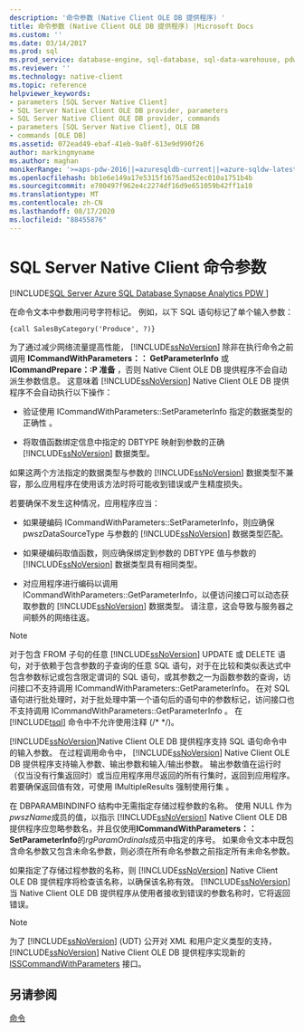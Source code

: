```yaml
---
description: '命令参数 (Native Client OLE DB 提供程序) '
title: 命令参数 (Native Client OLE DB 提供程序) |Microsoft Docs
ms.custom: ''
ms.date: 03/14/2017
ms.prod: sql
ms.prod_service: database-engine, sql-database, sql-data-warehouse, pdw
ms.reviewer: ''
ms.technology: native-client
ms.topic: reference
helpviewer_keywords:
- parameters [SQL Server Native Client]
- SQL Server Native Client OLE DB provider, parameters
- SQL Server Native Client OLE DB provider, commands
- parameters [SQL Server Native Client], OLE DB
- commands [OLE DB]
ms.assetid: 072ead49-ebaf-41eb-9a0f-613e9d990f26
author: markingmyname
ms.author: maghan
monikerRange: '>=aps-pdw-2016||=azuresqldb-current||=azure-sqldw-latest||>=sql-server-2016||=sqlallproducts-allversions||>=sql-server-linux-2017||=azuresqldb-mi-current'
ms.openlocfilehash: bb1e6e149a17e5315f1675aed52ec010a1751b4b
ms.sourcegitcommit: e700497f962e4c2274df16d9e651059b42ff1a10
ms.translationtype: MT
ms.contentlocale: zh-CN
ms.lasthandoff: 08/17/2020
ms.locfileid: "88455876"
---
```

# <a name="sql-server-native-client-command-parameters"></a>SQL Server Native Client 命令参数
[!INCLUDE[SQL Server Azure SQL Database Synapse Analytics PDW ](../../includes/applies-to-version/sql-asdb-asdbmi-asa-pdw.md)]

  在命令文本中参数用问号字符标记。 例如，以下 SQL 语句标记了单个输入参数：  
  
```  
{call SalesByCategory('Produce', ?)}  
```  
  
 为了通过减少网络流量提高性能， [!INCLUDE[ssNoVersion](../../includes/ssnoversion-md.md)] 除非在执行命令之前调用 **ICommandWithParameters：： GetParameterInfo** 或 **ICommandPrepare：:P 准备** ，否则 Native Client OLE DB 提供程序不会自动派生参数信息。 这意味着 [!INCLUDE[ssNoVersion](../../includes/ssnoversion-md.md)] Native Client OLE DB 提供程序不会自动执行以下操作：  
  
-   验证使用 ICommandWithParameters::SetParameterInfo 指定的数据类型的正确性  。  
  
-   将取值函数绑定信息中指定的 DBTYPE 映射到参数的正确 [!INCLUDE[ssNoVersion](../../includes/ssnoversion-md.md)] 数据类型。  
  
 如果这两个方法指定的数据类型与参数的 [!INCLUDE[ssNoVersion](../../includes/ssnoversion-md.md)] 数据类型不兼容，那么应用程序在使用该方法时将可能收到错误或产生精度损失。  
  
 若要确保不发生这种情况，应用程序应当：  
  
-   如果硬编码 ICommandWithParameters::SetParameterInfo，则应确保 pwszDataSourceType 与参数的 [!INCLUDE[ssNoVersion](../../includes/ssnoversion-md.md)] 数据类型匹配。  
  
-   如果硬编码取值函数，则应确保绑定到参数的 DBTYPE 值与参数的 [!INCLUDE[ssNoVersion](../../includes/ssnoversion-md.md)] 数据类型具有相同类型。  
  
-   对应用程序进行编码以调用 ICommandWithParameters::GetParameterInfo，以便访问接口可以动态获取参数的 [!INCLUDE[ssNoVersion](../../includes/ssnoversion-md.md)] 数据类型。 请注意，这会导致与服务器之间额外的网络往返。  
  
> [!NOTE]  
>  对于包含 FROM 子句的任意 [!INCLUDE[ssNoVersion](../../includes/ssnoversion-md.md)] UPDATE 或 DELETE 语句，对于依赖于包含参数的子查询的任意 SQL 语句，对于在比较和类似表达式中包含参数标记或包含限定谓词的 SQL 语句，或其参数之一为函数参数的查询，访问接口不支持调用 ICommandWithParameters::GetParameterInfo。 在对 SQL 语句进行批处理时，对于批处理中第一个语句后的语句中的参数标记，访问接口也不支持调用 ICommandWithParameters::GetParameterInfo  。 在 [!INCLUDE[tsql](../../includes/tsql-md.md)] 命令中不允许使用注释 (/* \*/)。  
  
 [!INCLUDE[ssNoVersion](../../includes/ssnoversion-md.md)]Native Client OLE DB 提供程序支持 SQL 语句命令中的输入参数。 在过程调用命令中， [!INCLUDE[ssNoVersion](../../includes/ssnoversion-md.md)] Native Client OLE DB 提供程序支持输入参数、输出参数和输入/输出参数。 输出参数值在运行时（仅当没有行集返回时）或当应用程序用尽返回的所有行集时，返回到应用程序。 若要确保返回值有效，可使用 IMultipleResults 强制使用行集  。  
  
 在 DBPARAMBINDINFO 结构中无需指定存储过程参数的名称。 使用 NULL 作为*pwszName*成员的值，以指示 [!INCLUDE[ssNoVersion](../../includes/ssnoversion-md.md)] Native Client OLE DB 提供程序应忽略参数名，并且仅使用**ICommandWithParameters：： SetParameterInfo**的*rgParamOrdinals*成员中指定的序号。 如果命令文本中既包含命名参数又包含未命名参数，则必须在所有命名参数之前指定所有未命名参数。  
  
 如果指定了存储过程参数的名称，则 [!INCLUDE[ssNoVersion](../../includes/ssnoversion-md.md)] Native Client OLE DB 提供程序将检查该名称，以确保该名称有效。 [!INCLUDE[ssNoVersion](../../includes/ssnoversion-md.md)]当 Native Client OLE DB 提供程序从使用者接收到错误的参数名称时，它将返回错误。  
  
> [!NOTE]  
>  为了 [!INCLUDE[ssNoVersion](../../includes/ssnoversion-md.md)] (UDT) 公开对 XML 和用户定义类型的支持， [!INCLUDE[ssNoVersion](../../includes/ssnoversion-md.md)] Native Client OLE DB 提供程序实现新的 [ISSCommandWithParameters](../../relational-databases/native-client-ole-db-interfaces/isscommandwithparameters-ole-db.md) 接口。  
  
## <a name="see-also"></a>另请参阅  
 [命令](../../relational-databases/native-client-ole-db-commands/commands.md)  
  
  
